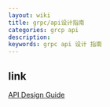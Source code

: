 ```yaml
---
layout: wiki
title: grpc/api设计指南
categories: grcp api
description: 
keywords: grpc api 设计 指南
---
```


## link
[API Design Guide](https://cloud.google.com/apis/design/)

